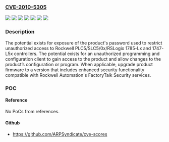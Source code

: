 ### [CVE-2010-5305](https://cve.mitre.org/cgi-bin/cvename.cgi?name=CVE-2010-5305)
![](https://img.shields.io/static/v1?label=Product&message=PLC5&color=blue)
![](https://img.shields.io/static/v1?label=Product&message=RSLogix&color=blue)
![](https://img.shields.io/static/v1?label=Product&message=SLC5%2F0x&color=blue)
![](https://img.shields.io/static/v1?label=Version&message=1747-L5x%20&color=brightgreen)
![](https://img.shields.io/static/v1?label=Version&message=1785-Lx%20&color=brightgreen)
![](https://img.shields.io/static/v1?label=Version&message=n%2Fa%20&color=brightgreen)
![](https://img.shields.io/static/v1?label=Vulnerability&message=Credentials%20management%20CWE-255&color=brightgreen)

### Description

The potential exists for exposure of the product's password used to restrict unauthorized access to Rockwell PLC5/SLC5/0x/RSLogix 1785-Lx and 1747-L5x controllers. The potential exists for an unauthorized programming and configuration client to gain access to the product and allow changes to the product’s configuration or program. When applicable, upgrade product firmware to a version that includes enhanced security functionality compatible with Rockwell Automation's FactoryTalk Security services.

### POC

#### Reference
No PoCs from references.

#### Github
- https://github.com/ARPSyndicate/cve-scores

